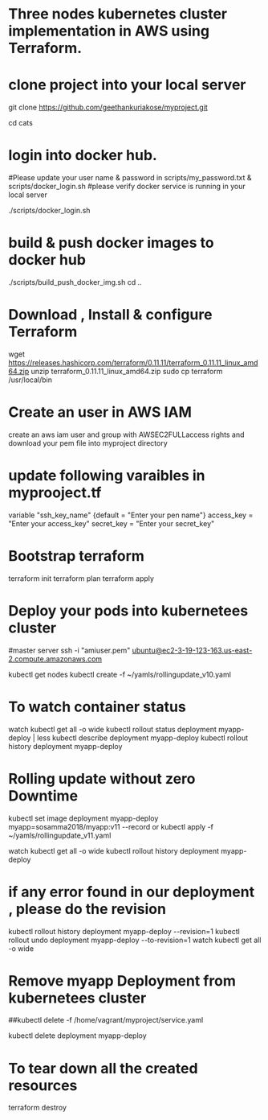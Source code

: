 # Three nodes kubernetes cluster implementation in AWS using Terraform.

# clone project into your local server
git clone https://github.com/geethankuriakose/myproject.git 

cd cats
# login into docker hub. 

#Please update your user name & password in scripts/my_password.txt & scripts/docker_login.sh
#please verify docker service is running in your local server

./scripts/docker_login.sh 

# build & push docker images to docker hub

./scripts/build_push_docker_img.sh
cd ..

# Download , Install & configure Terraform

wget https://releases.hashicorp.com/terraform/0.11.11/terraform_0.11.11_linux_amd64.zip
unzip terraform_0.11.11_linux_amd64.zip
sudo cp terraform /usr/local/bin

# Create an user in AWS IAM

create an aws iam user and group with AWSEC2FULLaccess rights  and download your pem file into myproject directory

# update following varaibles in myprooject.tf
 
variable "ssh_key_name" {default = "Enter your pen name"}
access_key = "Enter your access_key"
secret_key = "Enter your secret_key"

# Bootstrap terraform

terraform init
terraform plan
terraform apply

# Deploy your pods into kubernetees cluster
#master server
ssh -i "amiuser.pem" ubuntu@ec2-3-19-123-163.us-east-2.compute.amazonaws.com

kubectl get nodes
kubectl  create -f ~/yamls/rollingupdate_v10.yaml

# To watch container  status

watch kubectl get all -o wide
kubectl rollout status deployment myapp-deploy  | less
kubectl describe deployment myapp-deploy
kubectl rollout  history  deployment myapp-deploy

# Rolling update without zero Downtime

kubectl set image  deployment myapp-deploy  myapp=sosamma2018/myapp:v11 --record
    or 
kubectl  apply -f ~/yamls/rollingupdate_v11.yaml

watch kubectl get all -o wide
kubectl rollout  history  deployment myapp-deploy

# if any error found in our deployment  , please do the revision

kubectl rollout  history  deployment myapp-deploy --revision=1 
kubectl rollout undo deployment myapp-deploy --to-revision=1
watch kubectl get all -o wide

# Remove  myapp  Deployment from kubernetees cluster 
##kubectl delete -f   /home/vagrant/myproject/service.yaml

kubectl  delete deployment myapp-deploy


# To tear down all the created resources

terraform destroy


